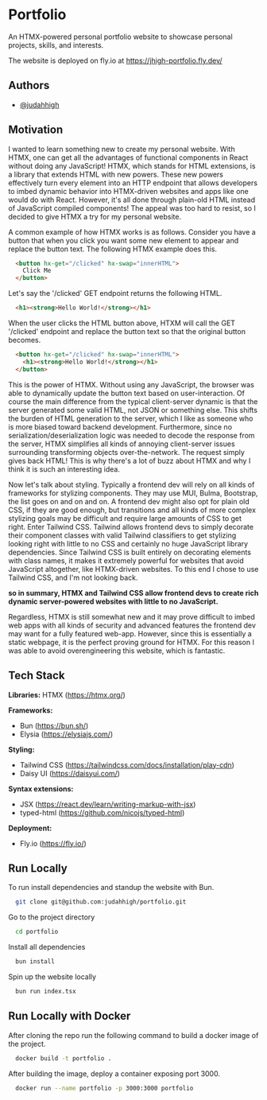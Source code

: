 
# Portfolio

An HTMX-powered personal portfolio website to showcase personal projects, skills, and interests.

The website is deployed on fly.io at https://jhigh-portfolio.fly.dev/






## Authors

- [@judahhigh](https://www.github.com/judahhigh)


## Motivation

I wanted to learn something new to create my personal website. With HTMX, one can get all the advantages of functional components in React without doing any JavaScript! HTMX, which stands for HTML extensions, is a library that extends HTML with new powers. These new powers effectively turn every element into an HTTP endpoint that allows developers to imbed dynamic behavior into HTMX-driven websites and apps like one would do with React. However, it's all done through plain-old HTML instead of JavaScript compiled components! The appeal was too hard to resist, so I decided to give HTMX a try for my personal website.

A common example of how HTMX works is as follows. Consider you have a button that when you click you want some new element to appear and replace the button text. The following HTMX example does this.

```HTML
  <button hx-get="/clicked" hx-swap="innerHTML">
    Click Me
  </button>
```

Let's say the '/clicked' GET endpoint returns the following HTML.

```HTML
  <h1><strong>Hello World!</strong></h1>
```

When the user clicks the HTML button above, HTXM will call the GET '/clicked' endpoint and  replace the button text so that the original button becomes.

```HTML
  <button hx-get="/clicked" hx-swap="innerHTML">
    <h1><strong>Hello World!</strong></h1>
  </button>
```

This is the power of HTMX. Without using any JavaScript, the browser was able to dynamically update the button text based on user-interaction. Of course the main difference from the typical client-server dynamic is that the server generated some valid HTML, not JSON or something else. This shifts the burden of HTML generation to the server, which I like as someone who is more biased toward backend development. Furthermore, since no serialization/deserialization logic was needed to decode the response from the server, HTMX simplifies all kinds of annoying client-server issues surrounding transforming objects over-the-network. The request simply gives back HTML! This is why there's a lot of buzz about HTMX and why I think it is such an interesting idea.

Now let's talk about styling. Typically a frontend dev will rely on all kinds of frameworks for stylizing components. They may use MUI, Bulma, Bootstrap, the list goes on and on and on. A frontend dev might also opt for plain old CSS, if they are good enough, but transitions and all kinds of more complex stylizing goals may be difficult and require large amounts of CSS to get right. Enter Tailwind CSS. Tailwind allows frontend devs to simply decorate their component classes with valid Tailwind classifiers to get stylizing looking right with little to no CSS and certainly no huge JavaScript library dependencies. Since Tailwind CSS is built entirely on decorating elements with class names, it makes it extremely powerful for websites that avoid JavaScript altogether, like HTMX-driven websites. To this end I chose to use Tailwind CSS, and I'm not looking back.

**so in summary, HTMX and Tailwind CSS allow frontend devs to create rich dynamic server-powered websites with little to no JavaScript.**

Regardless, HTMX is still somewhat new and it may prove difficult to imbed web apps with all kinds of security and advanced features the frontend dev may want for a fully featured web-app. However, since this is essentially a static webpage, it is the perfect proving ground for HTMX. For this reason I was able to avoid overengineering this website, which is fantastic.

## Tech Stack

**Libraries:** HTMX (https://htmx.org/)

**Frameworks:** 
* Bun (https://bun.sh/)
* Elysia (https://elysiajs.com/)

**Styling:** 
* Tailwind CSS (https://tailwindcss.com/docs/installation/play-cdn)
* Daisy UI (https://daisyui.com/)

**Syntax extensions:** 
* JSX (https://react.dev/learn/writing-markup-with-jsx)
* typed-html (https://github.com/nicojs/typed-html)

**Deployment:**
* Fly.io (https://fly.io/)


## Run Locally

To run install dependencies and standup the website with Bun.

```bash
  git clone git@github.com:judahhigh/portfolio.git
```

Go to the project directory

```bash
  cd portfolio
```

Install all dependencies

```bash
  bun install
```

Spin up the website locally

```bash
  bun run index.tsx
```

## Run Locally with Docker

After cloning the repo run the following command to build a docker image of the project.

```bash
  docker build -t portfolio .
```

After building the image, deploy a container exposing port 3000.

```bash
  docker run --name portfolio -p 3000:3000 portfolio
```
